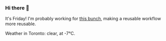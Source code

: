 ### Hi there :wave:

It's Friday! I'm probably working for [this bunch](https://github.com/kohofinancial), making a reusable workflow more reusable.

Weather in Toronto: clear, at -7°C.
